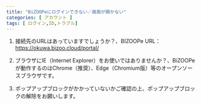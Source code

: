 ```yaml
---
title: "BiZOOPeにログインできない／画面が開かない"
categories: [ アカウント ]
tags: [ ログイン,ID,トラブル]
---
```


1. 接続先のURLはあっていますでしょうか？、BIZOOPe URL：https://okuwa.bizoo.cloud/portal/

2. ブラウザにIE（Internet Explorer）をお使いではありませんか？、BiZOOPeが動作するのはChrome（推奨）、Edge（Chromium版）等のオープンソースブラウザです。

3. ポップアップブロックがかかっていないかご確認の上、ポップアップブロックの解除をお願いします。

